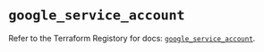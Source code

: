 # `google_service_account`

Refer to the Terraform Registory for docs: [`google_service_account`](https://registry.terraform.io/providers/hashicorp/google-beta/4.75.0/docs/resources/google_service_account).
